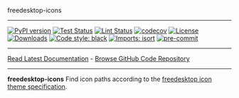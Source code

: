 freedesktop-icons
_________________

[![PyPI version](https://badge.fury.io/py/freedesktop-icons.svg)](http://badge.fury.io/py/freedesktop-icons)
[![Test Status](https://github.com/ashb/freedesktop-icons/workflows/Test/badge.svg?branch=develop)](https://github.com/ashb/freedesktop-icons/actions?query=workflow%3ATest)
[![Lint Status](https://github.com/ashb/freedesktop-icons/workflows/Lint/badge.svg?branch=develop)](https://github.com/ashb/freedesktop-icons/actions?query=workflow%3ALint)
[![codecov](https://codecov.io/gh/ashb/freedesktop-icons/branch/main/graph/badge.svg)](https://codecov.io/gh/ashb/freedesktop-icons)
[![License](https://img.shields.io/github/license/mashape/apistatus.svg)](https://pypi.python.org/pypi/freedesktop-icons/)
[![Downloads](https://pepy.tech/badge/freedesktop-icons)](https://pepy.tech/project/freedesktop-icons)
[![Code style: black](https://img.shields.io/badge/code%20style-black-000000.svg)](https://github.com/psf/black)
[![Imports: isort](https://img.shields.io/badge/%20imports-isort-%231674b1?style=flat&labelColor=ef8336)](https://timothycrosley.github.io/isort/)
[![pre-commit](https://img.shields.io/badge/pre--commit-enabled-brightgreen?logo=pre-commit&logoColor=white)](https://github.com/pre-commit/pre-commit)
_________________

[Read Latest Documentation](https://ashb.github.io/freedesktop-icons/) - [Browse GitHub Code Repository](https://github.com/ashb/freedesktop-icons/)
_________________

**freedesktop-icons** Find icon paths according to the [freedesktop icon theme specification][icon-spec].


[icon-spec]: https://specifications.freedesktop.org/icon-theme-spec/icon-theme-spec-latest.html
